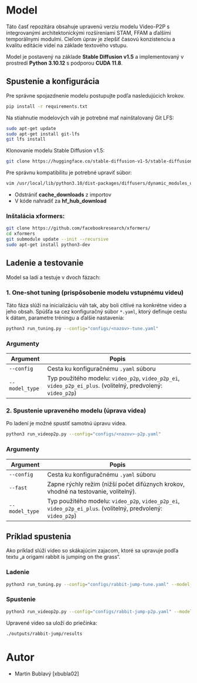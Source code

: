 # Model

Táto časť repozitára obsahuje upravenú verziu modelu Video-P2P s integrovanými architektonickými rozšíreniami STAM, FFAM a ďalšími temporálnymi modulmi. Cieľom úprav je zlepšiť časovú konzistenciu a kvalitu editácie videí na základe textového vstupu.

Model je postavený na základe **Stable Diffusion v1.5** a implementovaný v prostredí **Python 3.10.12** s podporou **CUDA 11.8**.


## Spustenie a konfigurácia

Pre správne spojazdnenie modelu postupujte podľa nasledujúcich krokov.

```bash
pip install -r requirements.txt
```

Na stiahnutie modelových váh je potrebné mať nainštalovaný Git LFS:
```bash
sudo apt-get update
sudo apt-get install git-lfs
git lfs install
```

Klonovanie modelu Stable Diffusion v1.5:
```bash
git clone https://huggingface.co/stable-diffusion-v1-5/stable-diffusion-v1-5
```

Pre správnu kompatibilitu je potrebné upraviť súbor:
``` bash
vim /usr/local/lib/python3.10/dist-packages/diffusers/dynamic_modules_utils.py
```
- Odstrániť **cache_downloads** z importov
- V kóde nahradiť za **hf_hub_download**

### Inštalácia xformers:
```bash
git clone https://github.com/facebookresearch/xformers/
cd xformers
git submodule update --init --recursive
sudo apt-get install python3-dev
```

## Ladenie a testovanie
Model sa ladí a testuje v dvoch fázach:

### 1. One-shot tuning (prispôsobenie modelu vstupnému videu)

Táto fáza slúži na inicializáciu váh tak, aby boli citlivé na konkrétne video a jeho obsah. Spúšťa sa cez konfiguračný súbor `*.yaml`, ktorý definuje cestu k dátam, parametre tréningu a ďalšie nastavenia:

```bash
python3 run_tuning.py --config="configs/<nazov>-tune.yaml"
```

### Argumenty

| Argument           | Popis |
|--------------------|--------|
| `--config`         | Cesta ku konfiguračnému `.yaml` súboru |
| `--model_type`     | Typ použitého modelu: `video_p2p`, `video_p2p_ei`,  `video_p2p_ei_plus`. (volitelný, predvolený: `video_p2p`) |

### 2. Spustenie upraveného modelu (úprava videa)
Po ladení je možné spustiť samotnú úpravu videa.

```bash
python3 run_videop2p.py --config="configs/<nazov>-p2p.yaml"
```

### Argumenty

| Argument           | Popis |
|--------------------|--------|
| `--config`         | Cesta ku konfiguračnému `.yaml` súboru |
| `--fast`           | Zapne rýchly režim (nižší počet difúznych krokov, vhodné na testovanie, volitelný). |
| `--model_type`     | Typ použitého modelu: `video_p2p`, `video_p2p_ei`,  `video_p2p_ei_plus`. (volitelný, predvolený: `video_p2p`) |

## Príklad spustenia

Ako príklad slúži video so skákajúcim zajacom, ktoré sa upravuje podľa textu „a origami rabbit is jumping on the grass“.

### Ladenie
```bash
python3 run_tuning.py --config="configs/rabbit-jump-tune.yaml" --model_type="video_p2p_ei"
```

### Spustenie
```bash
python3 run_videop2p.py --config="configs/rabbit-jump-p2p.yaml" --model_type="video_p2p_ei"
```

Upravené video sa uloží do priečinka:
```bash
./outputs/rabbit-jump/results
```

# Autor
- Martin Bublavý [xbubla02]
